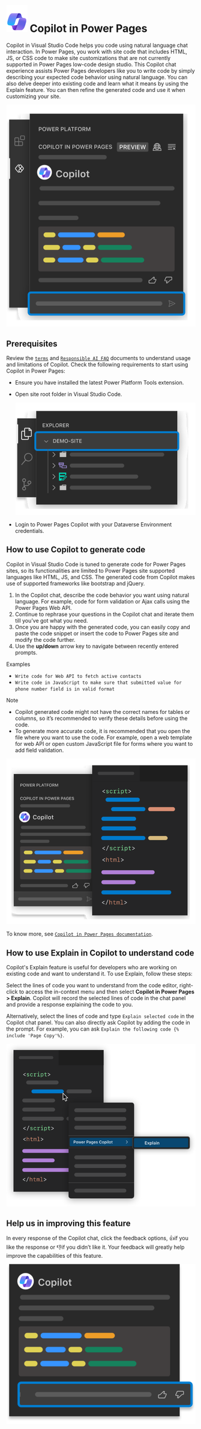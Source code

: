 # ![`Copilot Screen`](./images/M365.svg) Copilot in Power Pages

Copilot in Visual Studio Code helps you code using natural language chat
interaction. In Power Pages, you work with site code that includes HTML, JS, or
CSS code to make site customizations that are not currently supported in Power
Pages low-code design studio. This Copilot chat experience assists Power Pages
developers like you to write code by simply describing your expected code
behavior using natural language. You can also delve deeper into existing code
and learn what it means by using the Explain feature. You can then refine the
generated code and use it when customizing your site.

![`Copilot Screen`](./images/copilotimage.svg)

## Prerequisites

Review the [`terms`](https://go.microsoft.com/fwlink/?linkid=2189520) and
[`Responsible AI FAQ`](https://go.microsoft.com/fwlink/?linkid=2240145) documents
to understand usage and limitations of Copilot. Check the following requirements
to start using Copilot in Power Pages:

-   Ensure you have installed the latest Power Platform Tools extension.
-   Open site root folder in Visual Studio Code.

    ![`Demo Site Screen`](./images/websiteselection.svg)

-   Login to Power Pages Copilot with your Dataverse Environment credentials.

## How to use Copilot to generate code

Copilot in Visual Studio Code is tuned to generate code for Power Pages sites,
so its functionalities are limited to Power Pages site supported languages like
HTML, JS, and CSS. The generated code from Copilot makes use of supported
frameworks like bootstrap and jQuery.

1. In the Copilot chat, describe the code behavior you want using natural
   language. For example, code for form validation or Ajax calls using the Power
   Pages Web API.
1. Continue to rephrase your questions in the Copilot chat and iterate them till
   you’ve got what you need.
1. Once you are happy with the generated code, you can easily copy and paste the
   code snippet or insert the code to Power Pages site and modify the code
   further.
1. Use the **up/down** arrow key to navigate between recently entered prompts.

Examples

-   `Write code for Web API to fetch active contacts`
-   `Write code in JavaScript to make sure that submitted value for phone number field is in valid format`

Note

-   Copilot generated code might not have the correct names for tables or
    columns, so it’s recommended to verify these details before using the code.
-   To generate more accurate code, it is recommended that you open the file
    where you want to use the code. For example, open a web template for web API
    or open custom JavaScript file for forms where you want to add field
    validation.

![`Demo File Screen`](./images/contextpowerpages.svg)

To know more, see
[`Copilot in Power Pages documentation`](https://go.microsoft.com/fwlink/?linkid=2206366).

## How to use Explain in Copilot to understand code

Copilot's Explain feature is useful for developers who are working on existing
code and want to understand it. To use Explain, follow these steps:

Select the lines of code you want to understand from the code editor,
right-click to access the in-context menu and then select **Copilot in Power
Pages > Explain**. Copilot will record the selected lines of code in the chat
panel and provide a response explaining the code to you.

Alternatively, select the lines of code and type `Explain selected code` in the
Copilot chat panel. You can also directly ask Copilot by adding the code in the
prompt. For example, you can ask
`Explain the following code {% include 'Page Copy'%}`.

![`Explain Screen`](./images/explain.svg)

## Help us in improving this feature

In every response of the Copilot chat, click the feedback options, 👍if you like
the response or 👎if you didn’t like it. Your feedback will greatly help improve
the capabilities of this feature.

![`Feedback Screen`](./images/feedback.svg)
